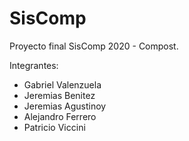 # SisComp
Proyecto final SisComp 2020 - Compost.

Integrantes:
- Gabriel Valenzuela
- Jeremias Benitez
- Jeremias Agustinoy
- Alejandro Ferrero
- Patricio Viccini
